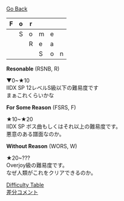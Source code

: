 [Go Back](/fsrs)

| F | o | r |   |   |   |
|---|---|---|---|---|---|
|   | S | o | m | e |   |
|   |   | R | e | a |   |
|   |   |   | S | o | n |

**Resonable** (RSNB, R)

▼0~★10  
IIDX SP 12レベルS級以下の難易度です  
まぁこれくらいかな  

**For Some Reason** (FSRS, F)

★10~★20  
IIDX SP ボス曲もしくはそれ以上の難易度です。  
悪意のある譜面なのか。  

**Without Reason** (WORS, W)

★20~???  
Overjoy級の難易度です。  
なぜ人類がこれをクリアできるのか。  

[Difficulty Table](difficulty)  
[差分コメント](comments)
